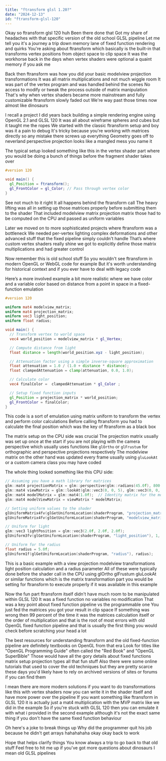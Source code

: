 ```yaml
---
title: "ftransform glsl 1.20?"
date: "2024-12-13"
id: "ftransform-glsl-120"
---
```


Okay so ftransform glsl 120 huh Been there done that Got my share of headaches with that specific version of the old school GLSL pipeline Let me tell you it's a journey a trip down memory lane of fixed function rendering and quirks You're asking about ftransform which basically is the built-in that transforms vertex positions from object space to clip space It was the workhorse back in the days when vertex shaders were optional a quaint memory if you ask me

Back then ftransform was how you did your basic modelview projection transformations It was all matrix multiplications and not much wiggle room It was part of the vertex program and was handled behind the scenes No access to modify or tweak the process outside of matrix manipulation That's why when vertex shaders became more mainstream and fully customizable ftransform slowly faded out We're way past those times now almost like dinosaurs

I recall a project I did years back building a simple rendering engine using OpenGL 2.1 and GLSL 120 It was all about wireframe spheres and cubes but it taught me the ropes We started with the classic ftransform setup and boy was it a pain to debug It's tricky because you're working with matrices directly so any mistake there screws up everything Geometry goes off to neverland perspective projection looks like a mangled mess you name it

The typical setup looked something like this in the vertex shader part where you would be doing a bunch of things before the fragment shader takes over

```glsl
#version 120

void main() {
  gl_Position = ftransform();
  gl_FrontColor = gl_Color; // Pass through vertex color
}
```
See not much to it right It all happens behind the ftransform call The heavy lifting was all in setting up those matrices properly before submitting them to the shader That included modelview matrix projection matrix those had to be computed on the CPU and passed as uniform variables

Later we moved on to more sophisticated projects where ftransform was a bottleneck We needed per-vertex lighting complex deformations and other advanced stuff that the fixed pipeline simply couldn't handle That’s where custom vertex shaders really shine we got to explicitly define those matrix multiplications and had greater control

Now remember this is old school stuff So you wouldn't see ftransform in modern OpenGL or WebGL code for example But it's worth understanding for historical context and if you ever have to deal with legacy code

Here’s a more involved example a bit more realistic where we have color and a variable color based on distance from a point in space in a fixed-function emulation

```glsl
#version 120

uniform mat4 modelview_matrix;
uniform mat4 projection_matrix;
uniform vec3 light_position;
uniform float radius;

void main() {
  // Transform vertex to world space
  vec4 world_position = modelview_matrix * gl_Vertex;

  // Compute distance from light
  float distance = length(world_position.xyz - light_position);

  // Attenuation factor using a simple inverse-square approximation
  float attenuation = 1.0 / (1.0 + distance * distance);
  float clampedAttenuation = clamp(attenuation, 0.0, 1.0);

  // Calculate color
  vec4 finalColor =  clampedAttenuation * gl_Color ;

  // Setup fixed function inputs
  gl_Position = projection_matrix * world_position;
  gl_FrontColor = finalColor;
}
```
This code is a sort of emulation using matrix uniform to transform the vertex and perform color calculations Before calling ftransform you had to calculate the final position which was the key of ftransform as a black box

The matrix setup on the CPU side was crucial The projection matrix usually was set up once at the start if you are not playing with the camera perspective which usually uses functions like `glOrtho` or `glFrustum` for orthographic and perspective projections respectively The modelview matrix on the other hand was updated every frame usually using `gluLookAt` or a custom camera class you may have coded

The whole thing looked something like this CPU side:

```cpp
// Assuming you have a math library for matrices
glm::mat4 projectionMatrix = glm::perspective(glm::radians(45.0f), 800.0f/ 600.0f, 0.1f, 100.0f);
glm::mat4 viewMatrix = glm::lookAt(glm::vec3(0, 0, 5), glm::vec3(0, 0, 0), glm::vec3(0, 1, 0));
glm::mat4 modelMatrix = glm::mat4(1.0f);  // Identity matrix for the model
glm::mat4 modelViewMatrix = viewMatrix * modelMatrix;

// Setting uniform values to the shader
glUniformMatrix4fv(glGetUniformLocation(shaderProgram, "projection_matrix"), 1, GL_FALSE, glm::value_ptr(projectionMatrix));
glUniformMatrix4fv(glGetUniformLocation(shaderProgram, "modelview_matrix"), 1, GL_FALSE, glm::value_ptr(modelViewMatrix));

// Uniform for light
glm::vec3 lightPosition = glm::vec3(2.0f, 2.0f, 2.0f);
glUniform3fv(glGetUniformLocation(shaderProgram, "light_position"), 1, glm::value_ptr(lightPosition));

// Uniform for the radius
float radius = 5.0f;
glUniform1f(glGetUniformLocation(shaderProgram, "radius"), radius);
```

This is a basic example with a view projection modelview transformations light position calculation and a radius parameter All of these were typically done before the shader call in the CPU using glOrtho glFrustum gluLookAt or similar functions which is the matrix transformation part you would be setting for ftransform to execute properly if it was available in this example

Now the fun part ftransform itself didn't have much room to be manipulated within GLSL 120 It was a fixed function no variables no modification That was a key point about fixed function pipeline vs the programmable one You just fed the matrices you got your result in clip space If something was wrong then 99 percent of the time it was the matrices calculation itself or the order of multiplication and that is the root of most errors with old OpenGL fixed function pipeline and that is usually the first thing you would check before scratching your head a lot

The best resources for understanding ftransform and the old fixed-function pipeline are definitely textbooks on OpenGL from that era Look for titles like "OpenGL Programming Guide" often called the "Red Book" and "OpenGL SuperBible" Those would have all the gory details about fixed functions matrix setup projection types all that fun stuff Also there were some online tutorials that used to cover the old techniques but they are pretty scarce these days you'd likely have to rely on archived versions of sites or forums if you can find them

I mean there are more modern solutions if you want to do transformations like this with vertex shaders now you can write it in the shader itself and have more power over the pipeline If you want something like ftransform in GLSL 120 it is actually just a mat4 multiplication with the MVP matrix like we did in the example So if you're stuck with GLSL 120 then you can emulate it with what i provided in the second example although it's not the exact same thing if you don't have the same fixed function behaviour

Oh here's a joke to break things up Why did the programmer quit his job because he didn't get arrays hahahahaha okay okay back to work

Hope that helps clarify things You know always a trip to go back to that old stuff Feel free to hit me up if you've got more questions about dinosaurs I mean old GLSL pipelines
